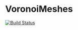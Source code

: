 # VoronoiMeshes

[![Build Status](https://github.com/favba/VoronoiMeshes.jl/actions/workflows/CI.yml/badge.svg?branch=main)](https://github.com/favba/VoronoiMeshes.jl/actions/workflows/CI.yml?query=branch%3Amain)
